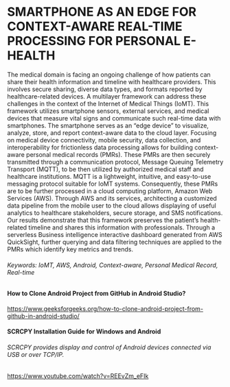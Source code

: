 # SMARTPHONE AS AN EDGE FOR CONTEXT-AWARE REAL-TIME PROCESSING FOR PERSONAL E-HEALTH
The medical domain is facing an ongoing challenge of how patients can share their health information and timeline with healthcare providers. This involves secure sharing, diverse data types, and formats reported by healthcare-related devices. A multilayer framework can address these challenges in the context of the Internet of Medical Things (IoMT). This framework utilizes smartphone sensors, external services, and medical devices that measure vital signs and communicate such real-time data with smartphones. The smartphone serves as an “edge device” to visualize, analyze, store, and report context-aware data to the cloud layer. Focusing on medical device connectivity, mobile security, data collection, and interoperability for frictionless data processing allows for building context-aware personal medical records (PMRs). These PMRs are then securely transmitted through a communication protocol, Message Queuing Telemetry Transport (MQTT), to be then utilized by authorized medical staff and healthcare institutions. MQTT is a lightweight, intuitive, and easy-to-use messaging protocol suitable for IoMT systems. Consequently, these PMRs are to be further processed in a cloud computing platform, Amazon Web Services (AWS). Through AWS and its services, architecting a customized data pipeline from the mobile user to the cloud allows displaying of useful analytics to healthcare stakeholders, secure storage, and SMS notifications. Our results demonstrate that this framework preserves the patient’s health-related timeline and shares this information with professionals. Through a serverless Business intelligence interactive dashboard generated from AWS QuickSight, further querying and data filtering techniques are applied to the PMRs which identify key metrics and trends. 

###### Keywords: IoMT, AWS, Android, Context-aware, Personal Medical Record, Real-time

#### How to Clone Android Project from GitHub in Android Studio?
https://www.geeksforgeeks.org/how-to-clone-android-project-from-github-in-android-studio/

#### SCRCPY Installation Guide for Windows and Android
###### SCRCPY provides display and control of Android devices connected via USB or over TCP/IP. 
https://www.youtube.com/watch?v=REEvZm_eFIk
